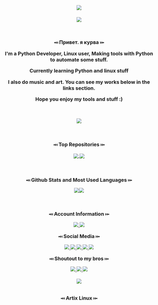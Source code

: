 <!-- Intro text -->
<h1 align="center">
    <a href="https://Kourva.github.io">
        <img src="https://readme-typing-svg.demolab.com?font=Rubik+Vinyl&duration=3000&pause=1000&color=00ff00&width=135&lines=%3C%2F++Kourva++%2F%3E" />
    </a>
</h1>

<!-- Trophies -->
<h3 align="center">
    <img align="center" src="https://github-profile-trophy.vercel.app/?username=Kourva&theme=matrix&no-bg=true&no-frame=false&column=6&row=1&margin-w=10" />
    <br><br><br>
    <p>⤟ Привет. я курва ⤠</p>
    <p> I'm a Python Developer, Linux user, Making tools with Python to automate some stuff. </p>
    <p> Currently learning Python and linux stuff</p>
    <p> I also do music and art. You can see my works below in the links section. </p>
    <p> Hope you enjoy my tools and stuff :)</p>
    <br>
</h3>

<!-- Streak stats -->
<p align="center">
<img align="center" src="https://streak-stats.demolab.com?user=Kourva&theme=hacker&border_radius=5.0&background=DD272700&ring=00FF00&fire=545454&currStreakNum=888888&sideNums=8F8F8F&sideLabels=00FF00&dates=888888&border=aaaaaaaa" />
</p>

<!-- Extra pins -->
<h3 align="center">
    <br>
    <p> ⤟ Top Repositories ⤠ </p>
    <a href="https://github.com/Kourva/PyLomba">
        <img align="center" src="https://github-readme-stats-git-masterrstaa-rickstaa.vercel.app/api/pin/?username=Kourva&repo=PyLomba&theme=transparent&show_owner=true" />
    </a>
    <a href="https://github.com/Kourva/CryptoKo">
        <img align="center" src="https://github-readme-stats-git-masterrstaa-rickstaa.vercel.app/api/pin/?username=Kourva&repo=CryptoKo&theme=transparent&show_owner=true" />
    </a>
    


<!-- Github Stats and Most used languages-->
<h3 align="center">
    <br>
    <p>⤟ Github Stats and Most Used Languages ⤠</p>
    <p align="center">
        <img src="https://github-readme-stats-git-masterrstaa-rickstaa.vercel.app/api?username=Kourva&show_icons=true&theme=transparent&hide_border=true&show_icons=true&include_all_commits=true&count_private=true&line_height=28&ring_color=44ffff" /><img src="https://github-readme-stats-git-masterrstaa-rickstaa.vercel.app/api/top-langs/?username=Kourva&hide_border=true&theme=transparent&layout=compact&langs_count=10" />
    </p>
</h3>


<!-- Links -->
<h3 align="center">
    <br>
    <p> ⤟ Account Information ⤠ <p>
    <a href="https://github.com/Kourva?tab=followers">
        <img src="https://img.shields.io/github/followers/Kourva?logoColor=black&style=social">
    </a>
    <a href="#">
        <img src="https://img.shields.io/github/stars/Kourva?logo=TrustPilot&logoColor=red&style=social">
    </a>
    <br>
    <p> ⤟ Social Media ⤠ <p>
    <a href="https://Kourva.t.me">
        <img src="https://img.shields.io/badge/Telegram-%20-blue?logo=telegram&style=social&logoColor=blue">
    </a>
    <a href="https://Kourva.github.io">
        <img src="https://img.shields.io/badge/Website-%20-blue?style=social&logo=Aiqfome">
    </a>
    <a href="https://github.com/SlavPH">
        <img src="https://img.shields.io/badge/Github%20Old-%20-red?style=social&logo=github">
    </a>
     <a href="https://instagram.com/realkourva">
        <img src="https://img.shields.io/badge/Instagram-%20-red?style=social&logo=instagram">
    </a>
    <a href="https://t.me/GNIChannel">
        <img src="https://img.shields.io/badge/GNIChannel-%20-black?style=social&logo=AppleMusic&logoColor=black">
    </a>
    <br>
    <p> ⤟ Shoutout to my bros ⤠ </p>
    <a href="https://github.com/DoIKnowWhoYouI">
        <img src="https://img.shields.io/badge/Who%20I%20Am-%20-green?style=social&logo=github">
    </a>
    <a href="https://github.com/V2Valerie">
        <img src="https://img.shields.io/badge/V2%20Valerie-%20-green?style=social&logo=github">
    </a>
    <a href="https://github.com/evil-kiss">
        <img src="https://img.shields.io/badge/Evil%20Kiss-%20-green?style=social&logo=github">
    </a>
    <br><br>
    <img align="center" src="https://user-images.githubusercontent.com/118578799/211487717-f3ec0df4-bc40-4abb-a0a2-1afe7d205d42.png">
    <br><br>
    <p> ⤟ Artix Linux ⤠ </p>
</h3>

